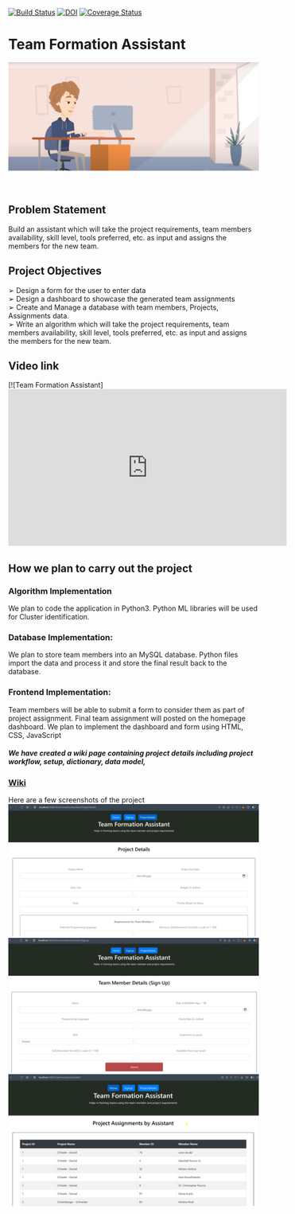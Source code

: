 [![Build Status](https://travis-ci.com/TripSage/TeamFormationAssistant.svg?branch=master)](https://travis-ci.com/TripSage/TeamFormationAssistant)
[![DOI](https://zenodo.org/badge/DOI/10.5281/zenodo.4135147.svg)](https://doi.org/10.5281/zenodo.4135147)
[![Coverage Status](https://coveralls.io/repos/github/TripSage/TeamFormationAssistant/badge.svg?branch=master)](https://coveralls.io/github/TripSage/TeamFormationAssistant?branch=master)
# Team Formation Assistant

[<img src = "https://github.com/TripSage/TeamFormationAssistant/blob/master/Assets/Video.png">](https://youtu.be/jtYDAEjDmlM)
</br>
</br>
</br>

## Problem Statement              
Build an assistant which will take the project requirements, team members
availability, skill level, tools preferred, etc. as input and assigns the members for
the new team.
<br/>
## Project Objectives
➢ Design a form for the user to enter data<br/>
➢ Design a dashboard to showcase the generated team assignments<br/>
➢ Create and Manage a database with team members, Projects, Assignments
data.<br/>
➢ Write an algorithm which will take the project requirements, team
members availability, skill level, tools preferred, etc. as input and assigns
the members for the new team.<br/>
## Video link
[![Team Formation Assistant]<iframe width="560" height="315" src="https://www.youtube.com/embed/jtYDAEjDmlM" frameborder="0" allow="accelerometer; autoplay; clipboard-write; encrypted-media; gyroscope; picture-in-picture" allowfullscreen></iframe>
## How we plan to carry out the project
### Algorithm Implementation
We plan to code the application in Python3. Python ML libraries will be used for
Cluster identification.<br/>
### Database Implementation:
We plan to store team members into an MySQL database. Python files import the
data and process it and store the final result back to the database.<br/>
### Frontend Implementation:
Team members will be able to submit a form to consider them as part of project
assignment.
Final team assignment will posted on the homepage dashboard. We plan to
implement the dashboard and form using HTML, CSS, JavaScript

##### We have created a wiki page containing project details including project workflow, setup, dictionary, data model, 
### [Wiki](https://github.com/TripSage/TeamFormationAssistant/wiki)

Here are a few screenshots of the project<br>
![](https://github.com/TripSage/TeamFormationAssistant/blob/master/Assets/ss1.jpeg)<br>
![](https://github.com/TripSage/TeamFormationAssistant/blob/master/Assets/ss2.jpeg)<br>
![](https://github.com/TripSage/TeamFormationAssistant/blob/master/Assets/ss3.jpeg)


